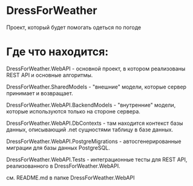 # DressForWeather
Проект, который будет помогать одеться по погоде

# Где что находится:

DressForWeather.WebAPI - основной проект, в котором реализованы REST API и основные алгоритмы.

DressForWeather.SharedModels - "внешние" модели, которые сервер принимает и возвращает.

DressForWeather.WebAPI.BackendModels - "внутренние" модели, которые используются только на стороне сервера.

DressForWeather.WebAPI.DbContexts - там находится контекст базы данных, описывающий .net сущностями таблицу в базе данных.

DressForWeather.WebAPI.PostgreMigrations - автосгенерированные миграции для базы данных PostgreSQL.

DressForWeather.WebAPI.Tests - интеграционные тесты для REST API, реализованного в DressForWeather.WebAPI.

см. README.md в папке DressForWeather.WebAPI